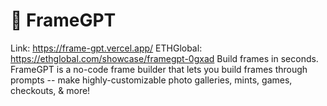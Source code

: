 # 💬 FrameGPT
Link: https://frame-gpt.vercel.app/
ETHGlobal: https://ethglobal.com/showcase/framegpt-0gxad
Build frames in seconds. FrameGPT is a no-code frame builder that lets you build frames through prompts -- make highly-customizable photo galleries, mints, games, checkouts, & more!